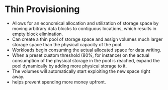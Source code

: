 # Thin Provisioning

- Allows for an economical allocation and utilization of storage space by moving arbitrary data blocks to contiguous locations, which results in empty block elimination. 
- Can create a thin pool of storage space and assign volumes much larger storage space than the physical capacity of the pool. 
- Workloads begin consuming the actual allocated space for data writing. 
- When a preset custom threshold (80%, for instance) on the actual consumption of the physical storage in the pool is reached, expand the pool dynamically by adding more physical storage to it. 
- The volumes will automatically start exploiting the new space right away.
- helps prevent spending more money upfront.


